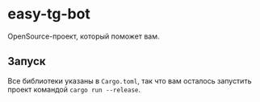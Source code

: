 # easy-tg-bot
OpenSource-проект, который поможет вам.

## Запуск
Все библиотеки указаны в `Cargo.toml`, так что вам осталось запустить проект командой `cargo run --release`.
